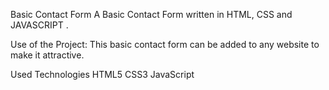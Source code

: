 Basic Contact Form
A Basic Contact Form written in HTML, CSS and JAVASCRIPT .

Use of the Project:
This basic contact form can be added to any website to make it attractive.

Used Technologies
HTML5
CSS3
JavaScript
